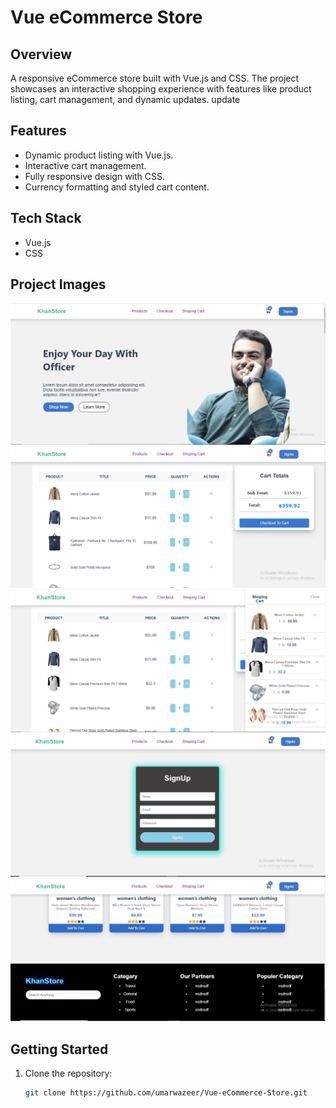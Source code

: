 # Vue eCommerce Store

## Overview
A responsive eCommerce store built with Vue.js and CSS. The project showcases an interactive shopping experience with features like product listing, cart management, and dynamic updates. update

## Features
- Dynamic product listing with Vue.js.
- Interactive cart management.
- Fully responsive design with CSS.
- Currency formatting and styled cart content.

## Tech Stack
- Vue.js
- CSS

## Project Images
![Home Page](src/screenshots/homePage.png)
![Home Page](src/screenshots/cartPage.png)
![Home Page](src/screenshots/cartPage2.png)
![Home Page](src/screenshots/singupPage.png)
![Cart Page](src/screenshots/footer.png)

## Getting Started
1. Clone the repository:
   ```bash
   git clone https://github.com/umarwazeer/Vue-eCommerce-Store.git
